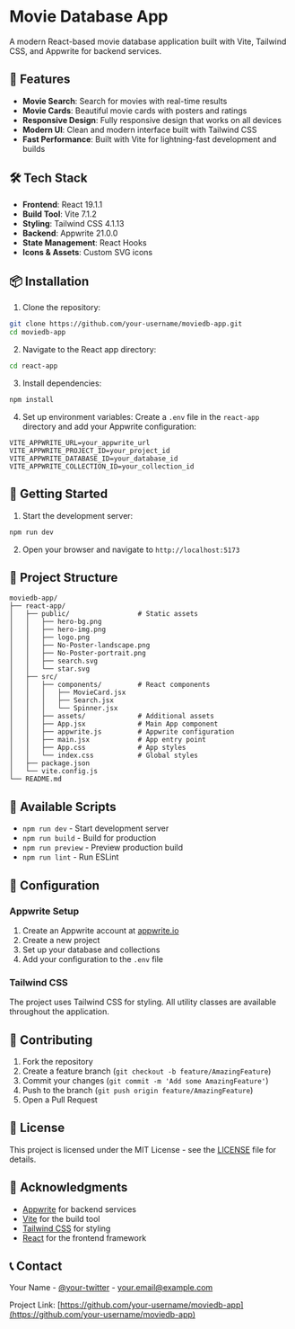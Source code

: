 # Movie Database App

A modern React-based movie database application built with Vite, Tailwind CSS, and Appwrite for backend services.

## 🚀 Features

- **Movie Search**: Search for movies with real-time results
- **Movie Cards**: Beautiful movie cards with posters and ratings
- **Responsive Design**: Fully responsive design that works on all devices
- **Modern UI**: Clean and modern interface built with Tailwind CSS
- **Fast Performance**: Built with Vite for lightning-fast development and builds

## 🛠️ Tech Stack

- **Frontend**: React 19.1.1
- **Build Tool**: Vite 7.1.2
- **Styling**: Tailwind CSS 4.1.13
- **Backend**: Appwrite 21.0.0
- **State Management**: React Hooks
- **Icons & Assets**: Custom SVG icons

## 📦 Installation

1. Clone the repository:
```bash
git clone https://github.com/your-username/moviedb-app.git
cd moviedb-app
```

2. Navigate to the React app directory:
```bash
cd react-app
```

3. Install dependencies:
```bash
npm install
```

4. Set up environment variables:
Create a `.env` file in the `react-app` directory and add your Appwrite configuration:
```env
VITE_APPWRITE_URL=your_appwrite_url
VITE_APPWRITE_PROJECT_ID=your_project_id
VITE_APPWRITE_DATABASE_ID=your_database_id
VITE_APPWRITE_COLLECTION_ID=your_collection_id
```

## 🚀 Getting Started

1. Start the development server:
```bash
npm run dev
```

2. Open your browser and navigate to `http://localhost:5173`

## 📁 Project Structure

```
moviedb-app/
├── react-app/
│   ├── public/                 # Static assets
│   │   ├── hero-bg.png
│   │   ├── hero-img.png
│   │   ├── logo.png
│   │   ├── No-Poster-landscape.png
│   │   ├── No-Poster-portrait.png
│   │   ├── search.svg
│   │   └── star.svg
│   ├── src/
│   │   ├── components/         # React components
│   │   │   ├── MovieCard.jsx
│   │   │   ├── Search.jsx
│   │   │   └── Spinner.jsx
│   │   ├── assets/             # Additional assets
│   │   ├── App.jsx             # Main App component
│   │   ├── appwrite.js         # Appwrite configuration
│   │   ├── main.jsx            # App entry point
│   │   ├── App.css             # App styles
│   │   └── index.css           # Global styles
│   ├── package.json
│   └── vite.config.js
└── README.md
```

## 🎯 Available Scripts

- `npm run dev` - Start development server
- `npm run build` - Build for production
- `npm run preview` - Preview production build
- `npm run lint` - Run ESLint

## 🔧 Configuration

### Appwrite Setup

1. Create an Appwrite account at [appwrite.io](https://appwrite.io)
2. Create a new project
3. Set up your database and collections
4. Add your configuration to the `.env` file

### Tailwind CSS

The project uses Tailwind CSS for styling. All utility classes are available throughout the application.

## 🤝 Contributing

1. Fork the repository
2. Create a feature branch (`git checkout -b feature/AmazingFeature`)
3. Commit your changes (`git commit -m 'Add some AmazingFeature'`)
4. Push to the branch (`git push origin feature/AmazingFeature`)
5. Open a Pull Request

## 📝 License

This project is licensed under the MIT License - see the [LICENSE](LICENSE) file for details.

## 🙏 Acknowledgments

- [Appwrite](https://appwrite.io) for backend services
- [Vite](https://vitejs.dev/) for the build tool
- [Tailwind CSS](https://tailwindcss.com/) for styling
- [React](https://reactjs.org/) for the frontend framework

## 📞 Contact

Your Name - [@your-twitter](https://twitter.com/your-twitter) - your.email@example.com

Project Link: [https://github.com/your-username/moviedb-app](https://github.com/your-username/moviedb-app)
